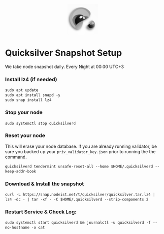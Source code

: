 <p align="center">
  <img height="100" height="auto" src="https://raw.githubusercontent.com/Nodeist/Kurulumlar/main/logos/quicksilver.png">
</p>



# Quicksilver Snapshot Setup
We take node snapshot daily.
Every Night at 00:00 UTC+3

### Install lz4 (if needed)
```
sudo apt update
sudo apt install snapd -y
sudo snap install lz4
```

### Stop your node
```
sudo systemctl stop quicksilverd
```

### Reset your node
This will erase your node database. If you are already running validator, be sure you backed up your `priv_validator_key.json` prior to running the the command.

```
quicksilverd tendermint unsafe-reset-all --home $HOME/.quicksilverd --keep-addr-book
```

### Download & Install the snapshot
```
curl -L https://snap.nodeist.net/t/quicksilver/quicksilver.tar.lz4 | lz4 -dc - | tar -xf - -C $HOME/.quicksilverd --strip-components 2
```

### Restart Service & Check Log:
```
sudo systemctl start quicksilverd && journalctl -u quicksilverd -f --no-hostname -o cat
```
